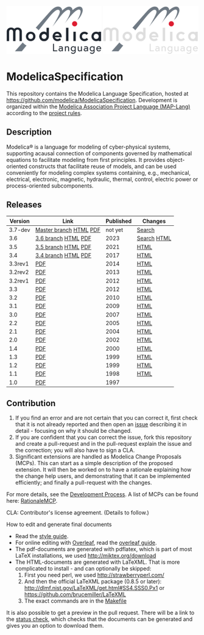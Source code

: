<img src="https://github.com/modelica/ModelicaSpecification/raw/master/media/Modelica_Language.svg?sanitize=true#gh-light-mode-only" alt="Modelica Language Logo" width="250px"/>
<img src="https://github.com/modelica/ModelicaSpecification/raw/master/media/Modelica_Language_dark.svg?sanitize=true#gh-dark-mode-only" alt="Modelica Language Logo" width="250px"/>

# ModelicaSpecification
This repository contains the Modelica Language Specification, hosted at https://github.com/modelica/ModelicaSpecification.
Development is organized within the [Modelica Association Project Language (MAP-Lang)](https://modelica.org/projects) according to the [project rules](https://github.com/modelica/MAP-Lang_ProjectRules/blob/main/MAP-Lang-ProjectRules.md).

## Description

Modelica® is a language for modeling of cyber-physical systems, supporting acausal connection of components governed by mathematical equations to facilitate modeling from first principles.
It provides object-oriented constructs that facilitate reuse of models, and can be used conveniently for modeling complex systems containing, e.g., mechanical, electrical, electronic, magnetic, hydraulic, thermal, control, electric power or process-oriented subcomponents.

## Releases

Version | Link                                                              | Published | Changes |
------- | ----------------------------------------------------------------- | --------| ---|
3.7-dev | [Master branch](https://github.com/modelica/ModelicaSpecification/tree/master) [HTML](https://specification.modelica.org/master/) [PDF](https://specification.modelica.org/master/MLS.pdf)| not yet | [Search](https://github.com/modelica/ModelicaSpecification/issues?q=label%3AM37+is%3Aclosed) |
3.6 | [3.6 branch](https://github.com/modelica/ModelicaSpecification/tree/maint/3.6) [HTML](https://specification.modelica.org/maint/3.6/MLS.html) [PDF](https://specification.modelica.org/maint/3.6/MLS.pdf)| 2023 | [Search](https://github.com/modelica/ModelicaSpecification/issues?q=label%3AM36+is%3Aclosed) [HTML](https://specification.modelica.org/maint/3.6/modelica-revision-history.html#modelica-3-6) |
3.5 | [3.5 branch](https://github.com/modelica/ModelicaSpecification/tree/maint/3.5) [HTML](https://specification.modelica.org/maint/3.5/MLS.html) [PDF](https://specification.modelica.org/maint/3.5/MLS.pdf)| 2021 | [HTML](https://specification.modelica.org/maint/3.6/modelica-revision-history.html#modelica-3-5) |
3.4     | [3.4 branch](https://github.com/modelica/ModelicaSpecification/tree/maint/3.4) [HTML](https://specification.modelica.org/maint/3.4/MLS.html) [PDF](https://modelica.org/documents/ModelicaSpec34.pdf)          | 2017    | [HTML](https://specification.modelica.org/maint/3.6/modelica-revision-history.html#modelica-3-4) |
3.3rev1 | [PDF](https://modelica.org/documents/ModelicaSpec33Revision1.pdf) | 2014    | [HTML](https://specification.modelica.org/maint/3.6/modelica-revision-history.html#modelica-3-3-revision-1) |
3.2rev2 | [PDF](https://modelica.org/documents/ModelicaSpec32Revision2.pdf) | 2013    | [HTML](https://specification.modelica.org/maint/3.6/modelica-revision-history.html#modelica-3-2-revision-2) |
3.2rev1 | [PDF](https://modelica.org/documents/ModelicaSpec32Revision1.pdf) | 2012    | [HTML](https://specification.modelica.org/maint/3.6/modelica-revision-history.html#modelica-3-2-revision-1) |
3.3     | [PDF](https://modelica.org/documents/ModelicaSpec33.pdf)          | 2012    | [HTML](https://specification.modelica.org/maint/3.6/modelica-revision-history.html#modelica-3-3) |
3.2     | [PDF](https://modelica.org/documents/ModelicaSpec32.pdf)          | 2010    | [HTML](https://specification.modelica.org/maint/3.6/modelica-revision-history.html#modelica-3-2) |
3.1     | [PDF](https://modelica.org/documents/ModelicaSpec31.pdf)          | 2009    | [HTML](https://specification.modelica.org/maint/3.6/modelica-revision-history.html#modelica-3-1) |
3.0     | [PDF](https://modelica.org/documents/ModelicaSpec30.pdf)          | 2007    | [HTML](https://specification.modelica.org/maint/3.6/modelica-revision-history.html#modelica-3-0) |
2.2     | [PDF](https://modelica.org/documents/ModelicaSpec22.pdf)          | 2005    | [HTML](https://specification.modelica.org/maint/3.6/modelica-revision-history.html#modelica-2-2) |
2.1     | [PDF](https://modelica.org/documents/ModelicaSpec21.pdf)          | 2004    | [HTML](https://specification.modelica.org/maint/3.6/modelica-revision-history.html#modelica-2-1) |
2.0     | [PDF](https://modelica.org/documents/ModelicaSpec20.pdf)          | 2002    | [HTML](https://specification.modelica.org/maint/3.6/modelica-revision-history.html#modelica-2-0) |
1.4     | [PDF](https://modelica.org/documents/ModelicaSpec14.pdf)          | 2000    | [HTML](https://specification.modelica.org/maint/3.6/modelica-revision-history.html#modelica-1-4) |
1.3     | [PDF](https://modelica.org/documents/ModelicaSpec13norev.pdf)     | 1999    | [HTML](https://specification.modelica.org/maint/3.6/modelica-revision-history.html#modelica-1-3) |
1.2     | [PDF](https://modelica.org/documents/modelicaspec12norev.pdf)     | 1999    | [HTML](https://specification.modelica.org/maint/3.6/modelica-revision-history.html#modelica-1-2) |
1.1     | [PDF](https://modelica.org/documents/ModelicaSpec11.pdf)          | 1998    | [HTML](https://specification.modelica.org/maint/3.6/modelica-revision-history.html#modelica-1-1) |
1.0     | [PDF](https://modelica.org/documents/Modelica1.pdf)               | 1997    | |

## Contribution
1. If you find an error and are not certain that you can correct it, first check that it is not already reported and then open an [issue](https://github.com/modelica/ModelicaSpecification/issues) describing it in detail - focusing on why it should be changed.
2. If you are confident that you can correct the issue, fork this repository and create a pull-request and in the pull-request explain the issue and the correction; you will also have to sign a CLA.
3. Significant extensions are handled as Modelica Change Proposals (MCPs). This can start as a simple description of the proposed extension. It will then be worked on to have a rationale explaining how the change help users, and demonstrating that it can be implemented efficiently; and finally a pull-request with the changes.

For more details, see the [Development Process](https://github.com/modelica/ModelicaSpecification/blob/master/RationaleMCP/DevelopmentProcess.md).
A list of MCPs can be found here: [RationaleMCP](https://github.com/modelica/ModelicaSpecification/tree/master/RationaleMCP).

CLA: Contributor's license agreement. (Details to follow.)

How to edit and generate final documents
* Read the [style guide](styleguide.md).
* For online editing with [Overleaf](https://www.overleaf.com/), read the [overleaf guide](overleaf_guide.md).
* The pdf-documents are generated with pdflatex, which is part of most LaTeX installations, we used http://miktex.org/download
* The HTML-documents are generated with LaTeXML. That is more complicated to install - and can optionally be skipped:
  1. First you need perl, we used http://strawberryperl.com/
  2. And then the official LaTeXML package (0.8.5 or later): http://dlmf.nist.gov/LaTeXML/get.html#SS4.SSS0.Px1 or https://github.com/brucemiller/LaTeXML
  3. The exact commands are in the [Makefile](./Makefile)

It is also possible to get a preview in the pull request.
There will be a link to the [status check](https://test.openmodelica.org/jenkins/job/ModelicaAssociation/job/ModelicaSpecification/view/change-requests/), which checks that the documents can be generated and gives you an option to download them.
